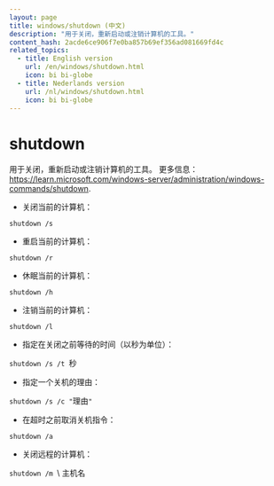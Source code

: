 ```yaml
---
layout: page
title: windows/shutdown (中文)
description: "用于关闭，重新启动或注销计算机的工具。"
content_hash: 2acde6ce906f7e0ba857b69ef356ad081669fd4c
related_topics:
  - title: English version
    url: /en/windows/shutdown.html
    icon: bi bi-globe
  - title: Nederlands version
    url: /nl/windows/shutdown.html
    icon: bi bi-globe
---
```

# shutdown

用于关闭，重新启动或注销计算机的工具。
更多信息：<https://learn.microsoft.com/windows-server/administration/windows-commands/shutdown>.

- 关闭当前的计算机：

`shutdown /s`

- 重启当前的计算机：

`shutdown /r`

- 休眠当前的计算机：

`shutdown /h`

- 注销当前的计算机：

`shutdown /l`

- 指定在关闭之前等待的时间（以秒为单位）：

`shutdown /s /t `<span class="tldr-var badge badge-pill bg-dark-lm bg-white-dm text-white-lm text-dark-dm font-weight-bold">秒</span>

- 指定一个关机的理由：

`shutdown /s /c "`<span class="tldr-var badge badge-pill bg-dark-lm bg-white-dm text-white-lm text-dark-dm font-weight-bold">理由</span>`"`

- 在超时之前取消关机指令：

`shutdown /a`

- 关闭远程的计算机：

`shutdown /m `<span class="tldr-var badge badge-pill bg-dark-lm bg-white-dm text-white-lm text-dark-dm font-weight-bold">\\ 主机名</span>
